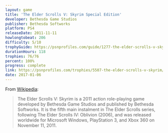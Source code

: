 ```yaml
---
layout: game
title: 'The Elder Scrolls V: Skyrim Special Edition'
developer: Bethesda Game Studios
publisher: Bethesda Softworks
platform: PS4
releaseDate: 2011-11-11
howlongtobeat: 206
difficulty: 5/10
trophyGuide: https://psnprofiles.com/guide/1277-the-elder-scrolls-v-skyrim-trophy-guide
durationHours: 118
trophies: 76/76
percent: 100%
progress: complete
link: https://psnprofiles.com/trophies/5507-the-elder-scrolls-v-skyrim/barrelofjuice
date: 2017-01-06
---
```


From [Wikipedia](https://en.wikipedia.org/wiki/The_Elder_Scrolls_V:_Skyrim):

> The Elder Scrolls V: Skyrim is a 2011 action role-playing game developed by Bethesda Game Studios and published by Bethesda Softworks. It is the fifth main instalment in The Elder Scrolls series, following The Elder Scrolls IV: Oblivion (2006), and was released worldwide for Microsoft Windows, PlayStation 3, and Xbox 360 on November 11, 2011.
